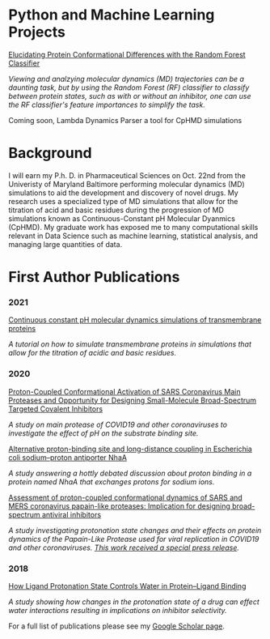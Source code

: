 # Python and Machine Learning Projects

[Elucidating Protein Conformational Differences with the Random Forest Classifier](https://hendejac.github.io/Protein-Conformations/)

*Viewing and analzying molecular dynamics (MD) trajectories can be a daunting task, but by using the Random Forest (RF) classifier to classify between protein states, such as with or without an inhibitor, one can use the RF classifier's feature importances to simplify the task.* 

Coming soon, Lambda Dynamics Parser a tool for CpHMD simulations

# Background 

I will earn my P.h. D. in Pharmaceutical Sciences on Oct. 22nd from the Univeristy of Maryland Baltimore performing molecular dynamics (MD) simulations to aid the development and discovery of novel drugs.
My research uses a specialized type of MD simulations that allow for the titration of acid and basic residues during the progression of MD simulations known as Continuous-Constant pH Molecular Dyanmics (CpHMD).
My graduate work has exposed me to many computational skills relevant in Data Science such as machine learning, statistical analysis, and managing large quantities of data.

# First Author Publications
### 2021
[Continuous constant pH molecular dynamics simulations of transmembrane proteins](https://www.ncbi.nlm.nih.gov/pmc/articles/PMC8062021/)

*A tutorial on how to simulate transmembrane proteins in simulations that allow for the titration of acidic and basic residues.*

### 2020
[Proton-Coupled Conformational Activation of SARS Coronavirus Main Proteases and Opportunity for Designing Small-Molecule Broad-Spectrum Targeted Covalent Inhibitors](https://pubs.acs.org/doi/abs/10.1021/jacs.0c10770)

*A study on main protease of COVID19 and other coronaviruses to investigate the effect of pH on the substrate binding site.*

[Alternative proton-binding site and long-distance coupling in Escherichia coli sodium–proton antiporter NhaA](https://www.pnas.org/content/117/41/25517.short)

*A study answering a hottly debated discussion about proton binding in a protein named NhaA that exchanges protons for sodium ions.*

[Assessment of proton-coupled conformational dynamics of SARS and MERS coronavirus papain-like proteases: Implication for designing broad-spectrum antiviral inhibitors](https://aip.scitation.org/doi/full/10.1063/5.0020458)

*A study investigating protonation state changes and their effects on protein dynamics of the Papain-Like Protease used for viral replication in COVID19 and other coronaviruses. [This work received a special press release](https://www.eurekalert.org/pub_releases/2020-09/aiop-pta090920.php).*

### 2018 
[How Ligand Protonation State Controls Water in Protein–Ligand Binding](https://pubs.acs.org/doi/abs/10.1021/acs.jpclett.8b02440)

*A study showing how changes in the protonation state of a drug can effect water interactions resulting in implications on inhibitor selectivity.*

For a full list of publications please see my [Google Scholar page](https://scholar.google.com/citations?hl=en&user=cje-_qEAAAAJ&view_op=list_works&sortby=pubdate).
